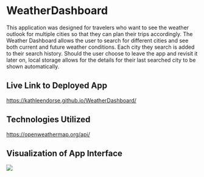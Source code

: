 # WeatherDashboard

This application was designed for travelers who want to see the weather outlook for multiple cities so that they can plan their trips accordingly.  The Weather Dashboard allows the user to search for different cities and see both current and future weather conditions.  Each city they search is added to their search history. Should the user choose to leave the app and revisit it later on, local storage allows for the details for their last searched city to be shown automatically.  

## Live Link to Deployed App

https://kathleendorse.github.io/WeatherDashboard/


## Technologies Utilized


https://openweathermap.org/api/


## Visualization of App Interface

<img src="https://github.com/nrouhanizdeh/Night-In-App/blob/master/images/Night-In%20(5).gif?raw=true"></img>
